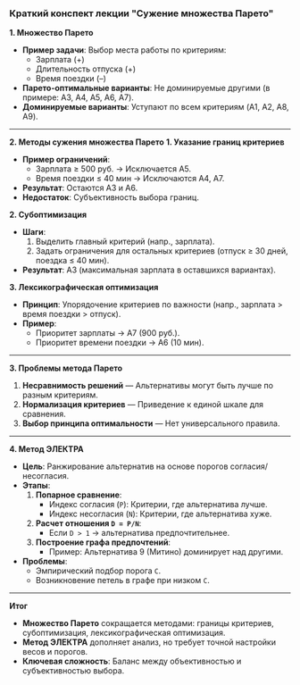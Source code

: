 ### **Краткий конспект лекции "Сужение множества Парето"**

**1. Множество Парето**  
- **Пример задачи**: Выбор места работы по критериям:  
  - Зарплата (+)  
  - Длительность отпуска (+)  
  - Время поездки (–)  
- **Парето-оптимальные варианты**: Не доминируемые другими (в примере: A3, A4, A5, A6, A7).  
- **Доминируемые варианты**: Уступают по всем критериям (A1, A2, A8, A9).  

---

**2. Методы сужения множества Парето**
  **1. Указание границ критериев**  
  - **Пример ограничений**:  
    - Зарплата ≥ 500 руб. → Исключается A5.  
    - Время поездки ≤ 40 мин → Исключаются A4, A7.  
  - **Результат**: Остаются A3 и A6.  
  - **Недостаток**: Субъективность выбора границ.  

  **2. Субоптимизация**  
  - **Шаги**:  
    1. Выделить главный критерий (напр., зарплата).  
    2. Задать ограничения для остальных критериев (отпуск ≥ 30 дней, поездка ≤ 40 мин).  
  - **Результат**: A3 (максимальная зарплата в оставшихся вариантах).  

  **3. Лексикографическая оптимизация**  
  - **Принцип**: Упорядочение критериев по важности (напр., зарплата > время поездки > отпуск).  
  - **Пример**:  
    - Приоритет зарплаты → A7 (900 руб.).  
    - Приоритет времени поездки → A6 (10 мин).  

---

**3. Проблемы метода Парето**  
1. **Несравнимость решений** — Альтернативы могут быть лучше по разным критериям.  
2. **Нормализация критериев** — Приведение к единой шкале для сравнения.  
3. **Выбор принципа оптимальности** — Нет универсального правила.  

---

**4. Метод ЭЛЕКТРА**  
- **Цель**: Ранжирование альтернатив на основе порогов согласия/несогласия.  
- **Этапы**:  
  1. **Попарное сравнение**:  
     - Индекс согласия (`P`): Критерии, где альтернатива лучше.  
     - Индекс несогласия (`N`): Критерии, где альтернатива хуже.  
  2. **Расчет отношения `D = P/N`**:  
     - Если `D > 1` → альтернатива предпочтительнее.  
  3. **Построение графа предпочтений**:  
     - Пример: Альтернатива 9 (Митино) доминирует над другими.  
- **Проблемы**:  
  - Эмпирический подбор порога `C`.  
  - Возникновение петель в графе при низком `C`.  

---

**Итог**  
- **Множество Парето** сокращается методами: границы критериев, субоптимизация, лексикографическая оптимизация.  
- **Метод ЭЛЕКТРА** дополняет анализ, но требует точной настройки весов и порогов.  
- **Ключевая сложность**: Баланс между объективностью и субъективностью выбора. 
